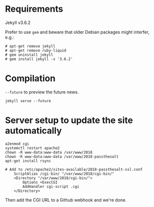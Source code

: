 # Requirements

Jekyll v3.6.2

Prefer to use `gem` and beware that older Debian packages might interfer, e.g.:

```
# apt-get remove jekyll
# apt-get remove ruby-liquid
# gem uninstall jekyll
# gem install jekyll -v '3.6.2'
```

# Compilation

`--future` to preview the future news.

```
jekyll serve --future
```

# Server setup to update the site automatically

```
a2enmod cgi
systemctl restart apache2
chown -R www-data:www-data /var/www/2018
chown -R www-data:www-data /var/www/2018-passthesalt
apt-get install rsync

# Add to /etc/apache2/sites-available/2018-passthesalt-ssl.conf
    ScriptAlias /cgi-bin/ "/var/www/2018/cgi-bin/"
    <Directory "/var/www/2018/cgi-bin/">
        Options +ExecCGI
        AddHandler cgi-script .cgi
    </Directory>

```

Then add the CGI URL to a Github webhook and we're done.
